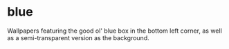 blue
==================

Wallpapers featuring the good ol' blue box in the bottom left corner, as well as a semi-transparent version as the background.